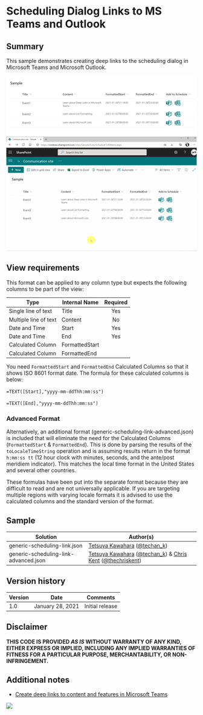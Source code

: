 # Scheduling Dialog Links to MS Teams and Outlook

## Summary
This sample demonstrates creating deep links to the scheduling dialog in Microsoft Teams and Microsoft Outlook.

![screenshot of the sample](./assets/screenshot.png)
![screenshot of the sample](./assets/screen_capture.gif)

## View requirements
This format can be applied to any column type but expects the following columns to be part of the view:

|Type                 |Internal Name  |Required|
|---------------------|---------------|:------:|
|Single line of text  |Title          |Yes     |
|Multiple line of text|Content        |No      |
|Date and Time        |Start          |Yes     |
|Date and Time        |End            |Yes     |
|Calculated Column    |FormattedStart |        |
|Calculated Column    |FormattedEnd   |        |

You need `FormattedStart` and `FormattedEnd` Calculated Columns so that it shows ISO 8601 format date. The formula for these calculated columns is below:

`=TEXT([Start],"yyyy-mm-ddThh:mm:ss")`

`=TEXT([End],"yyyy-mm-ddThh:mm:ss")`

### Advanced Format

Alternatively, an additional format (generic-scheduling-link-advanced.json) is included that will eliminate the need for the Calculated Columns (`FormattedStart` & `FormattedEnd`). This is done by parsing the results of the `toLocaleTimeString` operation and is assuming results return in the format `h:mm:ss tt` (12 hour clock with minutes, seconds, and the ante/post meridiem indicator). This matches the local time format in the United States and several other countries.

These formulas have been put into the separate format because they are difficult to read and are not universally applicable. If you are targeting multiple regions with varying locale formats it is advised to use the calculated columns and the standard version of the format.

## Sample

Solution|Author(s)
--------|---------
generic-scheduling-link.json | [Tetsuya Kawahara](https://github.com/tecchan1107) ([@techan_k](https://twitter.com/techan_k))
generic-scheduling-link-advanced.json | [Tetsuya Kawahara](https://github.com/tecchan1107) ([@techan_k](https://twitter.com/techan_k)) & [Chris Kent](https://github.com/thechriskent) ([@thechriskent](https://twitter.com/thechriskent))

## Version history

Version |Date             |Comments
--------|-----------------|--------
1.0     |January 28, 2021 |Initial release

## Disclaimer
**THIS CODE IS PROVIDED *AS IS* WITHOUT WARRANTY OF ANY KIND, EITHER EXPRESS OR IMPLIED, INCLUDING ANY IMPLIED WARRANTIES OF FITNESS FOR A PARTICULAR PURPOSE, MERCHANTABILITY, OR NON-INFRINGEMENT.**

## Additional notes
- [Create deep links to content and features in Microsoft Teams](https://docs.microsoft.com/en-us/microsoftteams/platform/concepts/build-and-test/deep-links#generating-a-deep-link-to-the-scheduling-dialog)

<img src="https://pnptelemetry.azurewebsites.net/list-formatting/column-samples/generic-scheduling-link" />
